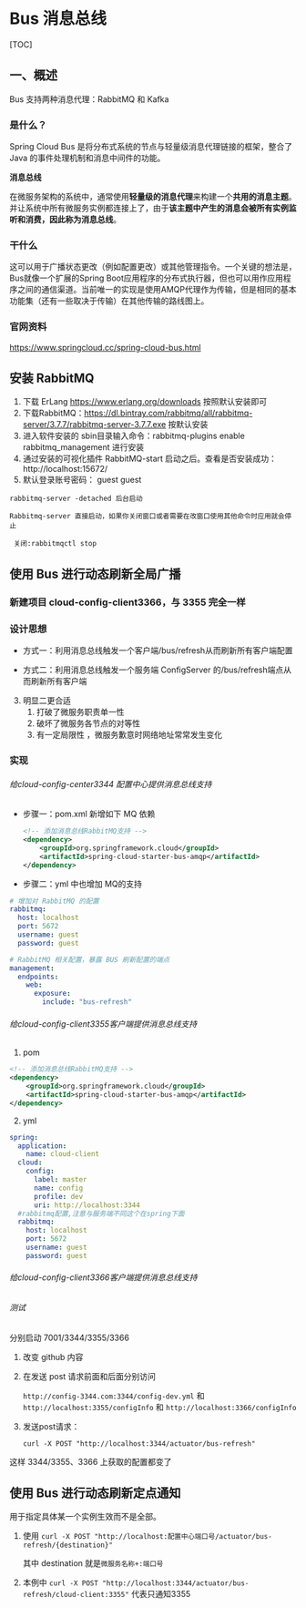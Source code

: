 # Bus 消息总线

[TOC]



## 一、概述

Bus 支持两种消息代理：RabbitMQ 和 Kafka

### 是什么？
Spring Cloud Bus 是将分布式系统的节点与轻量级消息代理链接的框架，整合了 Java 的事件处理机制和消息中间件的功能。

**消息总线**

在微服务架构的系统中，通常使用**轻量级的消息代理**来构建一个**共用的消息主题**。并让系统中所有微服务实例都连接上了，由于**该主题中产生的消息会被所有实例监听和消费，因此称为消息总线**。

### 干什么
这可以用于广播状态更改（例如配置更改）或其他管理指令。一个关键的想法是，Bus就像一个扩展的Spring Boot应用程序的分布式执行器，但也可以用作应用程序之间的通信渠道。当前唯一的实现是使用AMQP代理作为传输，但是相同的基本功能集（还有一些取决于传输）在其他传输的路线图上。
### 官网资料
https://www.springcloud.cc/spring-cloud-bus.html

## 安装 RabbitMQ
1. 下载 ErLang
https://www.erlang.org/downloads
按照默认安装即可
2. 下载RabbitMQ：https://dl.bintray.com/rabbitmq/all/rabbitmq-server/3.7.7/rabbitmq-server-3.7.7.exe
按默认安装
3. 进入软件安装的 sbin目录输入命令：rabbitmq-plugins enable rabbitmq_management 进行安装
4. 通过安装的可视化插件 RabbitMQ-start 启动之后。查看是否安装成功：http://localhost:15672/
5. 默认登录账号密码： guest guest
```
rabbitmq-server -detached 后台启动

Rabbitmq-server 直接启动，如果你关闭窗口或者需要在改窗口使用其他命令时应用就会停止

 关闭:rabbitmqctl stop
```
## 使用 Bus 进行动态刷新全局广播
### 新建项目 cloud-config-client3366，与 3355 完全一样
### 设计思想
- 方式一：利用消息总线触发一个客户端/bus/refresh从而刷新所有客户端配置

- 方式二：利用消息总线触发一个服务端 ConfigServer 的/bus/refresh端点从而刷新所有客户端

3. 明显二更合适
    1. 打破了微服务职责单一性
    2. 破坏了微服务各节点的对等性
    3. 有一定局限性 ，微服务歉意时网络地址常常发生变化
### 实现
###### 给cloud-config-center3344 配置中心提供消息总线支持
- 步骤一：pom.xml 新增如下 MQ 依赖

    ```xml
    <!-- 添加消息总线RabbitMQ支持 -->
    <dependency>
        <groupId>org.springframework.cloud</groupId>
        <artifactId>spring-cloud-starter-bus-amqp</artifactId>
    </dependency>
    ```

- 步骤二：yml 中也增加 MQ的支持

```yml
# 增加对 RabbitMQ 的配置
rabbitmq:
  host: localhost
  port: 5672
  username: guest
  password: guest

# RabbitMQ 相关配置，暴露 BUS 刷新配置的端点
management:
  endpoints:
    web:
      exposure:
        include: "bus-refresh"
```
###### 给cloud-config-client3355客户端提供消息总线支持
1. pom
```xml
<!-- 添加消息总线RabbitMQ支持 -->
<dependency>
    <groupId>org.springframework.cloud</groupId>
    <artifactId>spring-cloud-starter-bus-amqp</artifactId>
</dependency>

```
2. yml
```yml 
spring:
  application:
    name: cloud-client
  cloud:
    config:
      label: master
      name: config
      profile: dev
      uri: http://localhost:3344
  #rabbitmq配置,注意与服务端不同这个在spring下面
  rabbitmq:
    host: localhost
    port: 5672
    username: guest
    password: guest
```
###### 给cloud-config-client3366客户端提供消息总线支持
###### 测试

分别启动 7001/3344/3355/3366 

1. 改变 github 内容

2. 在发送 post 请求前面和后面分别访问

    `http://config-3344.com:3344/config-dev.yml` 和 `http://localhost:3355/configInfo` 和 `http://localhost:3366/configInfo`

3. 发送post请求：

    `curl -X POST "http://localhost:3344/actuator/bus-refresh"`

这样 3344/3355、3366 上获取的配置都变了

## 使用 Bus 进行动态刷新定点通知

用于指定具体某一个实例生效而不是全部。

1. 使用
    `curl -X POST "http://localhost:配置中心端口号/actuator/bus-refresh/{destination}"`
    
    其中 destination 就是`微服务名称+:端口号`
    
2. 本例中
    `curl -X POST "http://localhost:3344/actuator/bus-refresh/cloud-client:3355"`
    代表只通知3355